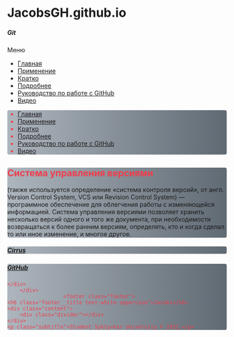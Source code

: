 # JacobsGH.github.io
<!DOCTYPE html>
<html id="page">
   <head>
      <title>GIT | Главная</title>
      <meta name="viewport" content="width=device-width, initial-scale=1, maximum-scale=1, user-scalable=0"/>
	  <link rel="icon" href="https://github.com/JacobsGH/imageforweb/blob/main/logo.png?raw=true">
	  <link rel="stylesheet" href="CSS/style2.css">
      <meta charset="UTF-8"/>
      <meta http-equiv="X-UA-Compatible" content="IE=edge;"/>
      <link href="https://unpkg.com/cirrus-ui" type="text/css" rel="stylesheet"/>
      <link href="https://fonts.googleapis.com/css?family=Nunito+Sans:200,300,400,600,700" rel="stylesheet"/>
      <link href="https://fonts.googleapis.com/css?family=Montserrat:400,700" rel="stylesheet"/>
      <link rel="stylesheet" href="https://use.fontawesome.com/releases/v5.2.0/css/all.css" integrity="sha384-hWVjflwFxL6sNzntih27bfxkr27PmbbK/iSvJ+a4+0owXq79v+lsFkW54bOGbiDQ" crossorigin="anonymous"/>
      <script src="https://code.jquery.com/jquery-2.2.4.min.js" integrity="sha256-BbhdlvQf/xTY9gja0Dq3HiwQF8LaCRTXxZKRutelT44=" crossorigin="anonymous" ></script> 
   </head>
   <body>
      <div class="header header-fixed unselectable header-animated bg-gray-500 text-primary">
         <div class="header-brand">
            <div class="nav-item no-hover">
               <h5 class="title">Git</h5>
            </div>
            <div class="nav-item nav-btn" id="header-btn"> <span></span> <span></span> <span></span> </div>
         </div>
         <div class="header-nav" id="header-menu">
            <div class="nav-left">
				<div class="nav-item text-center"> <a href="https://github.com/"> <span class="icon"> <i class="fab fa-wrapper fa-github" aria-hidden="true"></i> </span> </a> </div>
			</div>
            <div class="nav-right">
               <div class="nav-item has-sub toggle-hover" id="dropdown">
                  <a class="nav-dropdown-link">Меню</a> 
                  <ul class="dropdown-menu dropdown-animated" role="menu">
					<li class="menu-item selected" ><a href="main.html"  >Главная</a></li>
					<li role="menu-item "><a href="git5.html"  >Применение</a></li>
                    <li role="menu-item"><a href="git.html"  >Кратко</a></li>
                    <li role="menu-item"><a href="git2.html"  >Подробнее</a></li>
                    <li role="menu-item"><a href="git3.html"  >Руководство по работе с GitHub</a></li>
					<li role="menu-item"><a href="git4.html"  >Видео</a></li>
                  </ul>
               </div>
            </div>
         </div>
      </div>
	  <div class="grid u-gap-2 u-text-center m-8">
    <div class="grid-c-2 grid-r-6" style="background: linear-gradient(to right, #ADB5BD, #606A73); color: #F03D4D; border-radius: .25rem;">
		<ul class="menu u-pull-left w-110p pr-2">
					<li class="menu-item selected" ><a class="text-md" href="main.html"  >Главная</a></li>
					<li class="menu-item "><a class="text-primary text-md" href="git5.html" >Применение</a></li>
                    <li class="menu-item"><a class="text-primary text-md" href="git.html" >Кратко</a></li>
                    <li class="menu-item"><a class="text-primary text-md" href="git2.html" >Подробнее</a></li>
                    <li class="menu-item"><a class="text-primary text-md" href="git3.html" >Руководство по работе с GitHub</a></li>
					<li class="menu-item"><a class="text-primary text-md" href="git4.html" >Видео</a></li>
		</ul>
    </div>
    <div class="grid-c-10 grid-r-3 p-4" style="background: linear-gradient(to right, #ADB5BD, #606A73); border-radius: .25rem;">
        <h2 style="color: #F03D4D"><b>Система управления версиями</b></h2> <p class="text-lg">(также используется определение «система контроля версий», от англ. Version Control System, VCS или Revision Control System) — программное обеспечение для облегчения работы с изменяющейся информацией. Система управления версиями позволяет хранить несколько версий одного и того же документа, при необходимости возвращаться к более ранним версиям, определять, кто и когда сделал то или иное изменение, и многое другое.</p>
    </div>
    <div class="grid-c-5 grid-r-3" style="background: linear-gradient(to right, #ADB5BD, #606A73); color: #F03D4D; border-radius: .25rem;">
        <h5 class="font-alt font-light m-6"><b><a class="utb utb-OLR text-primary" href="https://www.cirrus-ui.com/" target="_blank">Cirrus</a></b></h5>
    </div>
    <div class="grid-c-5 grid-r-3" style="background: linear-gradient(to right, #ADB5BD, #606A73); color: #F03D4D; border-radius: .25rem;">
        <h5 class="font-alt font-light m-6"><b><a class="utb utb-OLR text-primary" href="https://github.com/" target="_blank">GitHub</a></b></h5>

	</div>
		</div>
				  	  <footer class="footer">
    <h6 class="footer__title text-white uppercase">Jacobs</h6>
    <div class="content">
        <div class="divider"></div>
    </div>
    <p class="subtitle">Student Syktyvkar University © 2022.</p>
</footer>
</body>
</html>
